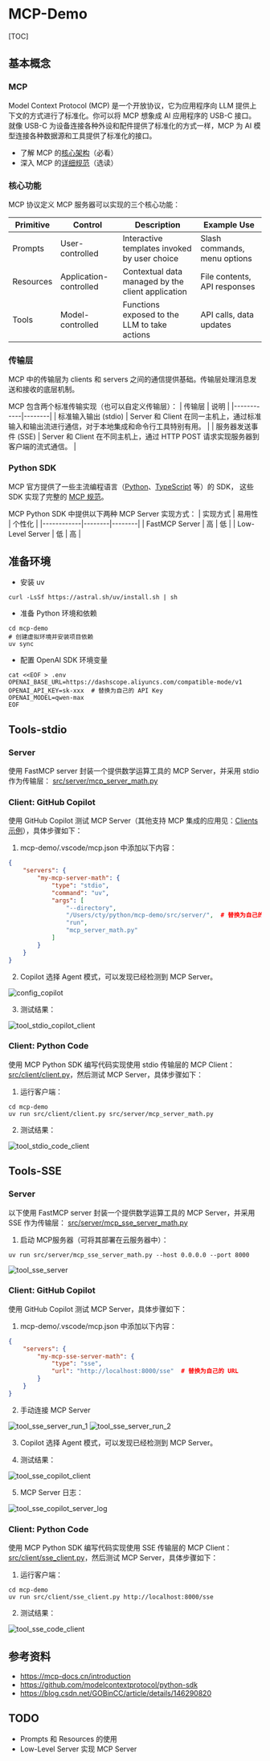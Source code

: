 # MCP-Demo

[TOC]

## 基本概念

### MCP
Model Context Protocol (MCP) 是一个开放协议，它为应用程序向 LLM 提供上下文的方式进行了标准化。你可以将 MCP 想象成 AI 应用程序的 USB-C 接口。就像 USB-C 为设备连接各种外设和配件提供了标准化的方式一样，MCP 为 AI 模型连接各种数据源和工具提供了标准化的接口。

* 了解 MCP 的[核心架构](https://mcp-docs.cn/docs/concepts/architecture)（必看）
* 深入 MCP 的[详细规范](https://mcp-docs.cn/specification/2025-03-26)（选读）

### 核心功能
MCP 协议定义 MCP 服务器可以实现的三个核心功能：

| Primitive | Control            | Description                                | Example Use            |
|-----------|--------------------|--------------------------------------------|------------------------|
| Prompts   | User-controlled    | Interactive templates invoked by user choice | Slash commands, menu options |
| Resources | Application-controlled | Contextual data managed by the client application | File contents, API responses |
| Tools     | Model-controlled   | Functions exposed to the LLM to take actions | API calls, data updates |

### 传输层
MCP 中的传输层为 clients 和 servers 之间的通信提供基础。传输层处理消息发送和接收的底层机制。

MCP 包含两个标准传输实现（也可以自定义传输层）：
| 传输层 | 说明 |
|------------|--------|
| 标准输入输出 (stdio) | Server 和 Client 在同一主机上，通过标准输入和输出流进行通信，对于本地集成和命令行工具特别有用。 |
| 服务器发送事件 (SSE) | Server 和 Client 在不同主机上，通过 HTTP POST 请求实现服务器到客户端的流式通信。 |

### Python SDK

MCP 官方提供了一些主流编程语言（[Python](https://github.com/modelcontextprotocol/python-sdk)、[TypeScript](https://github.com/modelcontextprotocol/typescript-sdk) 等）的 SDK， 这些 SDK 实现了完整的 [MCP 规范](https://modelcontextprotocol.io/specification/2025-03-26)。

MCP Python SDK 中提供以下两种 MCP Server 实现方式：
| 实现方式   | 易用性 | 个性化 |
|------------|--------|--------|
| FastMCP Server    | 高     | 低     |
| Low-Level Server | 低     | 高     |


## 准备环境
* 安装 uv
```shell
curl -LsSf https://astral.sh/uv/install.sh | sh
```

* 准备 Python 环境和依赖
```shell
cd mcp-demo
# 创建虚拟环境并安装项目依赖
uv sync
```
* 配置 OpenAI SDK 环境变量
```shell
cat <<EOF > .env
OPENAI_BASE_URL=https://dashscope.aliyuncs.com/compatible-mode/v1
OPENAI_API_KEY=sk-xxx  # 替换为自己的 API Key
OPENAI_MODEL=qwen-max
EOF
```

## Tools-stdio

### Server

使用 FastMCP server 封装一个提供数学运算工具的 MCP Server，并采用 stdio 作为传输层：
[src/server/mcp_server_math.py](src/server/mcp_server_math.py)

### Client: GitHub Copilot
使用 GitHub Copilot 测试 MCP Server（其他支持 MCP 集成的应用见：[Clients 示例](https://mcp-docs.cn/clients)），具体步骤如下：

1. mcp-demo/.vscode/mcp.json 中添加以下内容：
```json
{
    "servers": {
        "my-mcp-server-math": {
            "type": "stdio",
            "command": "uv",
            "args": [
                "--directory",
                "/Users/cty/python/mcp-demo/src/server/",  # 替换为自己的路径
                "run",
                "mcp_server_math.py"
            ]
        }
    }
}
```
2. Copilot 选择 Agent 模式，可以发现已经检测到 MCP Server。

![config_copilot](resource/image/config_copilot.png)

3. 测试结果：

![tool_stdio_copilot_client](resource/image/tool_stdio_copilot_client.png)


### Client: Python Code
使用 MCP Python SDK 编写代码实现使用 stdio 传输层的 MCP Client：[src/client/client.py](src/client/client.py)，然后测试 MCP Server，具体步骤如下：

1. 运行客户端：
```shell
cd mcp-demo
uv run src/client/client.py src/server/mcp_server_math.py
```

2. 测试结果：

![tool_stdio_code_client](resource/image/tool_stdio_code_client.png)


## Tools-SSE

### Server
以下使用 FastMCP server 封装一个提供数学运算工具的 MCP Server，并采用 SSE 作为传输层：
[src/server/mcp_sse_server_math.py](src/server/mcp_sse_server_math.py)

1. 启动 MCP服务器（可将其部署在云服务器中）：
```shell
uv run src/server/mcp_sse_server_math.py --host 0.0.0.0 --port 8000
```
![tool_sse_server](resource/image/tool_sse_server.png)


### Client: GitHub Copilot
使用 GitHub Copilot 测试 MCP Server，具体步骤如下：

1. mcp-demo/.vscode/mcp.json 中添加以下内容：
```json
{
    "servers": {
        "my-mcp-sse-server-math": {
            "type": "sse",
            "url": "http://localhost:8000/sse"  # 替换为自己的 URL
        }
    }
}
```
2. 手动连接 MCP Server

![tool_sse_server_run_1](resource/image/tool_sse_server_run_1.png)
![tool_sse_server_run_2](resource/image/tool_sse_server_run_2.png)

3. Copilot 选择 Agent 模式，可以发现已经检测到 MCP Server。

4. 测试结果：

![tool_sse_copilot_client](resource/image/tool_sse_copilot_client.png)

5. MCP Server 日志：

![tool_sse_copilot_server_log](resource/image/tool_sse_copilot_server_log.png)

### Client: Python Code
使用 MCP Python SDK 编写代码实现使用 SSE 传输层的 MCP Client：[src/client/sse_client.py](src/client/sse_client.py)，然后测试 MCP Server，具体步骤如下：

1. 运行客户端：
```shell
cd mcp-demo
uv run src/client/sse_client.py http://localhost:8000/sse
```

2. 测试结果：

![tool_sse_code_client](resource/image/tool_sse_code_client.png)


## 参考资料
* https://mcp-docs.cn/introduction
* https://github.com/modelcontextprotocol/python-sdk
* https://blog.csdn.net/GOBinCC/article/details/146290820

## TODO
* Prompts 和 Resources 的使用
* Low-Level Server 实现 MCP Server